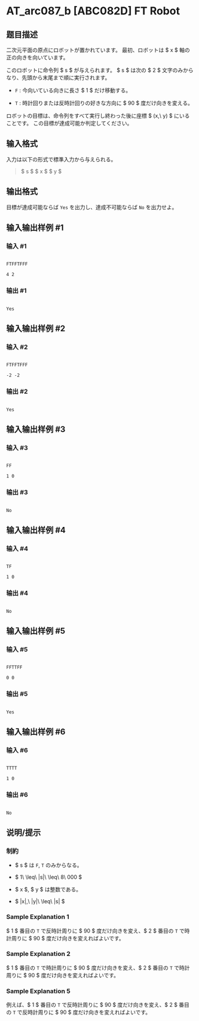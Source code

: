 # AT_arc087_b [ABC082D] FT Robot

## 题目描述

[problemUrl]: https://atcoder.jp/contests/abc082/tasks/arc087_b

二次元平面の原点にロボットが置かれています。 最初、ロボットは $ x $ 軸の正の向きを向いています。

このロボットに命令列 $ s $ が与えられます。 $ s $ は次の $ 2 $ 文字のみからなり、先頭から末尾まで順に実行されます。

- `F` : 今向いている向きに長さ $ 1 $ だけ移動する。
- `T` : 時計回りまたは反時計回りの好きな方向に $ 90 $ 度だけ向きを変える。

ロボットの目標は、命令列をすべて実行し終わった後に座標 $ (x,\ y) $ にいることです。 この目標が達成可能か判定してください。

## 输入格式

入力は以下の形式で標準入力から与えられる。

> $ s $ $ x $ $ y $

## 输出格式

目標が達成可能ならば `Yes` を出力し、達成不可能ならば `No` を出力せよ。

## 输入输出样例 #1

### 输入 #1

```
FTFFTFFF
4 2
```

### 输出 #1

```
Yes
```

## 输入输出样例 #2

### 输入 #2

```
FTFFTFFF
-2 -2
```

### 输出 #2

```
Yes
```

## 输入输出样例 #3

### 输入 #3

```
FF
1 0
```

### 输出 #3

```
No
```

## 输入输出样例 #4

### 输入 #4

```
TF
1 0
```

### 输出 #4

```
No
```

## 输入输出样例 #5

### 输入 #5

```
FFTTFF
0 0
```

### 输出 #5

```
Yes
```

## 输入输出样例 #6

### 输入 #6

```
TTTT
1 0
```

### 输出 #6

```
No
```

## 说明/提示

### 制約

- $ s $ は `F`, `T` のみからなる。
- $ 1\ \leq\ |s|\ \leq\ 8\ 000 $
- $ x $, $ y $ は整数である。
- $ |x|,\ |y|\ \leq\ |s| $

### Sample Explanation 1

$ 1 $ 番目の `T` で反時計周りに $ 90 $ 度だけ向きを変え、$ 2 $ 番目の `T` で時計周りに $ 90 $ 度だけ向きを変えればよいです。

### Sample Explanation 2

$ 1 $ 番目の `T` で時計周りに $ 90 $ 度だけ向きを変え、$ 2 $ 番目の `T` で時計周りに $ 90 $ 度だけ向きを変えればよいです。

### Sample Explanation 5

例えば、$ 1 $ 番目の `T` で反時計周りに $ 90 $ 度だけ向きを変え、$ 2 $ 番目の `T` で反時計周りに $ 90 $ 度だけ向きを変えればよいです。